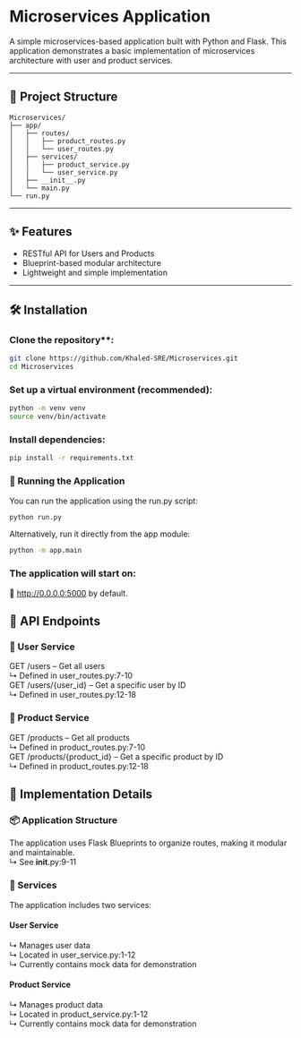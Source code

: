 # Microservices Application

A simple microservices-based application built with Python and Flask. This application demonstrates a basic implementation of microservices architecture with user and product services.

---

## 📁 Project Structure  
```
Microservices/
├── app/
│   ├── routes/
│   │   ├── product_routes.py
│   │   └── user_routes.py
│   ├── services/
│   │   ├── product_service.py
│   │   └── user_service.py
│   ├── __init__.py
│   └── main.py
└── run.py

```
---

## ✨ Features

- RESTful API for Users and Products  
- Blueprint-based modular architecture  
- Lightweight and simple implementation  

---

## 🛠️ Installation

### Clone the repository**:
```bash
git clone https://github.com/Khaled-SRE/Microservices.git
cd Microservices
```
### Set up a virtual environment (recommended):
```bash
python -m venv venv
source venv/bin/activate  
```
### Install dependencies:
```bash
pip install -r requirements.txt
```
### 🚀 Running the Application

You can run the application using the run.py script:

```bash
python run.py
```
Alternatively, run it directly from the app module:
```bash
python -m app.main
```
### The application will start on:  
📍 http://0.0.0.0:5000 by default.  

## 📡 API Endpoints  

### 🔹 User Service  
  GET /users – Get all users  
  ↳ Defined in user_routes.py:7-10  
  GET /users/{user_id} – Get a specific user by ID  
  ↳ Defined in user_routes.py:12-18  
### 🔹 Product Service  
  GET /products – Get all products  
  ↳ Defined in product_routes.py:7-10  
  GET /products/{product_id} – Get a specific product by ID  
  ↳ Defined in product_routes.py:12-18  

## 🧠 Implementation Details  

### 📦 Application Structure  
The application uses Flask Blueprints to organize routes, making it modular and maintainable.  
↳ See __init__.py:9-11  

### 🧩 Services  
The application includes two services:  

#### User Service  
↳ Manages user data  
↳ Located in user_service.py:1-12  
↳ Currently contains mock data for demonstration  
#### Product Service  
↳ Manages product data  
↳ Located in product_service.py:1-12  
↳ Currently contains mock data for demonstration  
